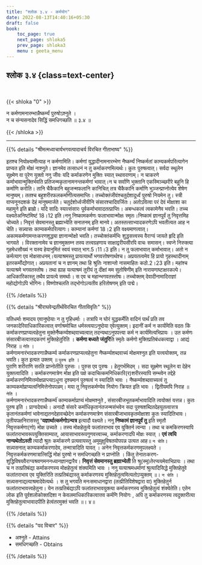 ```yaml
---
title: "श्लोक ३.४ - कर्मयोग"
date: 2022-08-13T14:40:16+05:30
draft: false
book:
    toc_page: true
    next_page: shloka5
    prev_page: shloka3
    menu : geeta_menu
---
```




## श्लोक ३.४ {class=text-center}

<br/>

{{< shloka  "0"  >}}

न कर्मणामनारम्भान्नैष्कर्म्यं पुरुषोऽश्नुते ।  
न च संन्यसनादेव सिद्धिं समधिगच्छति  ॥ ३.४ ॥

{{< /shloka >}}

---


{{% details "श्रीमत्मध्वाचार्यभगवत्पादाचर्य विरचित  गीताभाष्य" %}}

इतश्च नियोक्ष्यामीत्याह न कर्मणामिति। कर्मणां युद्धादीनामनारम्भेण नैष्कर्म्यं निष्कर्मतां काम्यकर्मपरित्यागेन प्राप्यत इति मोक्षं नाश्नुते। ज्ञानमेव तत्साधनं न तु कर्माकरणमित्यर्थः। कुतः पुरुषत्वात्। सर्वदा स्थूलेन सूक्ष्मेण वा पुरेण युक्तो ननु जीवः यदि कर्माकरणेन मुक्तिः स्यात् स्थावराणाम्। न चाकरणे कर्माभावान्मुक्तिर्भवति प्रतिजन्मकृतानामनन्तकर्मणां भावात्।न च सर्वाणि भुक्तानि एकस्मिञ्च्छरीरे बहूनि हि कर्माणि करोति। तानि चैकैकानि बहुजन्मफलानि कानिचित् तत्र चैकैकानि कर्माणि भुञ्जन्प्राप्नोत्येव शेषेण मानुष्यम्। ततश्च बहुशरीरफलकर्माणीत्यसमाप्तिः। तच्चोक्तंजीवंश्चतुर्दशादूर्ध्वं पुरुषो नियमेन तु। स्त्री वाप्यनूनदशकं देहं मानुषमार्जते। चतुर्दशोर्ध्वजीवीनि संसारश्चादिवर्जितः। अतोऽवित्वा परं देवं मोक्षाशा का महामुने इति ब्राह्मे। यदि सादिः स्यात्संसारः पूर्वकर्माभावादतत्प्राप्तिः। अबन्धकत्वं त्वकामेनैव भवति। तच्च वक्ष्यतेअनिष्टंमिष्टं 18।12 इति।ननु निष्कामकर्मणः फलाभावान्मोक्षः स्मृतः।निष्कामं ज्ञानपूर्वं तु निवृत्तमिह चोच्यते। निवृत्तं सेवमानस्तु ब्रह्माभ्येति सनातनम् इति मानवे। अतस्तत्साभ्यादकरणेऽपि भवतीत्यत आह न चेति। सन्न्यासः काम्यकर्मपरित्यागः। काम्यानां कर्मणां 18।2 इति वक्ष्यमाणत्वात्। अकामकर्मणामन्तःकरणशुद्ध्या ज्ञानान्मोक्षो भवति। तच्चोक्तंकर्मभिः शुद्धसत्त्वस्य वैराग्यं जायते हृदि इति भागवते । विरक्तानामेव च ज्ञानमुक्तम्न तस्य तत्त्वग्रहणाय साक्षाद्वरीयसीरपि वाचः समासन्। स्वप्ने निरुक्त्या गृहमेधसौख्यं न यस्य हेयानुमितं स्वयं स्यात् भाग.5।11।3 इति। न तु फलाभावात् कर्माभावात्। अतो न कर्मत्याग एव मोक्षसाधनम्।यत्याश्रमस्तु प्रायत्यार्थो भगवत्तोषणार्थश्च। अप्रयतत्वमेव हि प्रायो गृहस्थादीनाम् इतरकर्मोद्योगात्। अप्रयतानां च न ज्ञानम् तथा हि श्रुतिः नाशान्तो नासमाहितः कठो.2।23 इति। महांश्च यत्याश्रमे भगवतस्तोषः। तथा ह्याह यत्याश्रमं तुरीयं तु दीक्षां मम सुतोषिणीम् इति नारायणाष्टाक्षरकल्पे। आधिकारिकास्तु तथैव प्रायत्ये समर्थाः। स एव च महान्भगवतस्तोषः। तच्चोक्तम् देवादीनामादिराज्ञां महोद्योगोऽपि भोगिनः। विष्णोश्चलति तद्भोगोऽत्यतीव हरितोषणम् इति पाद्मे।

{{% /details %}}



{{% details "श्रीराघवेन्द्रतीर्थविरचित गीताविवृतिः" %}}


यतिधर्माः शमादय एवानुष्ठेयाः न तु गृहिधर्माः । तत्रापि न घोरं
युद्धकर्मेति वादिनं पार्थं प्रति तव जनकादेरिवाधिकारिकत्वात्‌ वर्णाश्रमोचित 
धर्मस्त्वयाऽनुष्ठेया ए्वेत्युक्तम्‌।  इदानीं कर्म न कार्यमिति वदतः किं
कर्माकरणप्राप्यत्वहेतुना मुक्तेर्नैष्कर्म्यशब्दवाच्यत्वात् तदन्यथाऽनुपपत्त्या कर्म न
कार्यमित्यभिप्रायः । उत कर्मणः संसारबीजत्वात्तदकरणं मुक्तिहेतुरिति ।
**कर्मणा बध्यते जंतुरि**ति स्मृतेः कर्मणो मुक्तिप्रतिबंधकत्वाद्वा । आद्यं निराह
॥ `नेति` ।  
कर्मणामनारंभादकरणान्नैष्कर्म्य  कर्माकरणप्राप्यत्वहेतुना
नैष्कर्म्यशब्दवाच्यं मोक्षमश्नुत इति यत्त्वयोक्तम्‌, तन्न  भवति। कुत इत्यत उक्तम्‌
॥ `पुरुष इति` ।  
पुराणि शरीराणि सरति प्राप्नोतीति पुरुसः । पुरुस एव पुरुषः ।
हेतुगर्भमिदम्‌ । सदा सूक्ष्मेण स्थूलेन वा देहेन युक्तत्वादिति । कर्माकरणमात्रेण
मोक्ष इति पक्षे कदाचित्कमनिधिकारि(र)शरीरस्यापि सम्भवेन तद्देहे
कर्माकरणनिमित्तमोक्षप्राप्त्याऽधुना दृश्यमानं पुरुषत्वं न स्यादिति भावः ।
नैष्कर्म्यशब्दवाच्यत्वं तु काम्यकर्माप्राप्यत्वनिमित्तेनोपपन्नम्‌। मया तु
निवृत्तकर्मण्येव नियोगः क्रियत इति भावः । द्वितीयमपि निराह ॥ `नेति` ।  
कर्मणामनारंभादकरणान्नैष्कर्म्य॑ काम्यकर्माप्राप्यं मोक्षमश्नुते ,
संसारबीजभूतकर्माभावादिति त्वयोक्तं यत्तन्न। कुतः पुरुष इति । प्राग्वदेवार्थः।
अनादौ संसारे कर्माधिकृतानंतजन्मसंभवेन सदा पुरुषशब्दितदेहयुतत्वात्तत्र
कृतानंतकर्मणां भावेनाद्यतनदेहावच्छेदेन कर्माकरणमात्रेण
संसारबीजाभावकृतमोक्षाशा कुतः स्यादितिभावः। तृतीयपक्षनिरासस्तु
**'यज्ञार्थात्कर्मणोऽन्यत्र** इत्यादौ वक्ष्यते। ननु **निष्कामं ज्ञानपूर्वं तु** इति
स्मृतौ निवृत्तकर्मणा(णो) मोक्ष उच्यते । तस्य मोक्षहेतुत्वे फलांतराभाव एव
युक्तिर्न त्वन्या । तथा च कमकिरणस्यापि फलांतराभावरूपयुक्तिसाम्यात्‌,
आयासाभावरूपगुणवत्त्वाच्च, कर्माकरणादपि मोक्षः स्यात्‌ । 
**एवं त्वयि नान्यथेतोऽस्ती** त्यादौ श्रुतः कर्माकरणे प्रत्यवायस्तु अमुमुक्षुविषतयोपपन्न
उत्यत आह॥ `न चेति`।    
सन्न्यसनात्‌ काम्यकर्माकरणादेव, तन्मात्रादिति यावत्‌ । अनेन निवृत्तकर्मकरणमुपलक्ष्यते ।
निवृत्तकर्मकरणमात्रात्सिद्धिं मोक्षं पुरुषो न
समधिगच्छति न प्राप्नोति । किंतु तेनातःकरण-
शुद्धिविषयवैराग्यश्रवणमननध्यानज्ञानद्वारैव। **निवृत्तं सेवमानस्तु ब्रह्माभ्येती** ति
श्रु(स्मृ)तेरप्ययमेवाभिप्रायः । तथा च न तत्प्रतिबंद्या कर्माकरणस्य मोक्षहेतुत्वं
शंक्यमिति भावः । ननु यत्याश्रमधर्माणां श्रुत्यादिसिद्धे मुक्तिहेतु्वे   फलांतराभाव
एव युक्तिरिति तत्प्रतिबंद्यास्तु कर्माकरणस्य मुक्तिहेतुत्वमित्यतोऽप्युक्तम्‌
॥। `न चेति` ।  
सन्न्यसनाद्यत्याश्रमादेवेत्यर्थः । स तु भगवति
मनःसमाधानद्वारा (तत्प्रीतिविशेषद्वारा वा) मुक्तिहेतुर्न फलांतराभावत्त्वहेतुना।
येन तत्प्रतिबंद्याऽपि फलांतराभावयुक्त्या कर्माकरणस्य मुक्तिहेतुत्वं शंक्येतेति।
एतेन लोक इति पूर्वशलोकोक्तदिशा न केवलमाधिकारिकत्वात्तव कर्मणि
नियोगः , अपि तु कर्माकरणस्य त्वदुक्तरीत्या मुक्तिहेतुत्वाभावादपीति हेत्वंतरमुक्तं
भवति ॥। ४॥


{{% /details %}}



{{% details "पद विचार" %}}

- अश्नुते - Attains
- समधिगच्छति  - Obtains

{{% /details %}}
